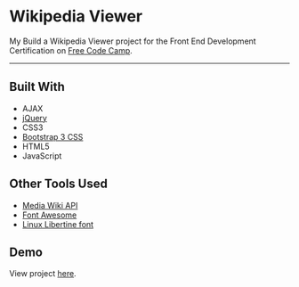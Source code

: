 # Wikipedia Viewer

My Build a Wikipedia Viewer project for the Front End Development Certification on [Free Code Camp](https://www.freecodecamp.org).

---

## Built With
* AJAX
* [jQuery](https://jquery.com)
* CSS3
* [Bootstrap 3 CSS](https://getbootstrap.com/docs/3.3/css)
* HTML5
* JavaScript

## Other Tools Used
* [Media Wiki API](https://www.mediawiki.org/wiki/API:Main_page)
* [Font Awesome](http://fontawesome.io)
* [Linux Libertine font](http://www.dafont.com/linux-libertine.font)

## Demo

View project [here](https://autumnchris.github.io/wikipedia-viewer).
